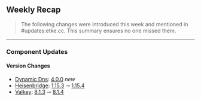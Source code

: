 ## Weekly Recap

> The following changes were introduced this week and mentioned in #updates:etke.cc. This summary ensures no one missed them.

---

### Component Updates

#### Version Changes

* [Dynamic Dns](https://github.com/linuxserver/docker-ddclient): [4.0.0](https://github.com/linuxserver/docker-ddclient/releases/tag/4.0.0) _new_
* [Heisenbridge](https://github.com/hifi/heisenbridge): [1.15.3](https://github.com/hifi/heisenbridge/releases/tag/1.15.3) ⇾ [1.15.4](https://github.com/hifi/heisenbridge/releases/tag/1.15.4)
* [Valkey](https://github.com/valkey-io/valkey): [8.1.3](https://github.com/valkey-io/valkey/releases/tag/8.1.3) ⇾ [8.1.4](https://github.com/valkey-io/valkey/releases/tag/8.1.4)
